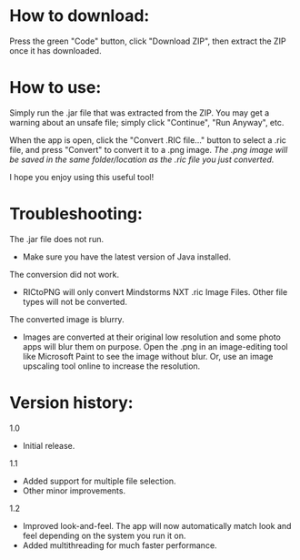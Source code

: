 # How to download:
Press the green "Code" button, click "Download ZIP", then extract the ZIP once it has downloaded.

# How to use:
Simply run the .jar file that was extracted from the ZIP. You may get a warning about an unsafe file; simply click "Continue", "Run Anyway", etc.

When the app is open, click the "Convert .RIC file..." button to select a .ric file, and press "Convert" to convert it to a .png image. *The .png image will be saved in the same folder/location as the .ric file you just converted.*

I hope you enjoy using this useful tool!

# Troubleshooting:
The .jar file does not run.
-  Make sure you have the latest version of Java installed.

The conversion did not work.
- RICtoPNG will only convert Mindstorms NXT .ric Image Files. Other file types will not be converted.

The converted image is blurry.
- Images are converted at their original low resolution and some photo apps will blur them on purpose. Open the .png in an image-editing tool like Microsoft Paint to see the image without blur. Or, use an image upscaling tool online to increase the resolution.

# Version history:
1.0
- Initial release.

1.1
- Added support for multiple file selection.
- Other minor improvements.

1.2
- Improved look-and-feel. The app will now automatically match look and feel depending on the system you run it on.
- Added multithreading for much faster performance.
